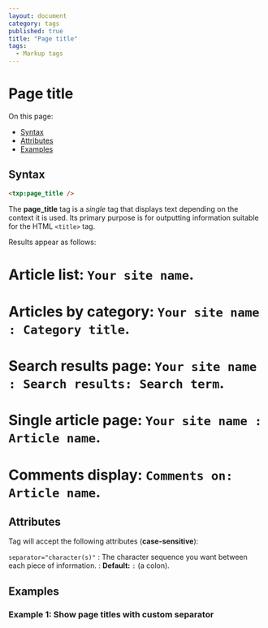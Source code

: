```yaml
---
layout: document
category: tags
published: true
title: "Page title"
tags:
  - Markup tags
---
```


# Page title

On this page:

* [Syntax](#syntax)
* [Attributes](#attributes)
* [Examples](#examples)

## Syntax

~~~ html
<txp:page_title />
~~~

The **page_title** tag is a *single* tag that displays text depending on the context it is used. Its primary purpose is for outputting information suitable for the HTML `<title>` tag.

Results appear as follows:

# Article list: `Your site name`.
# Articles by category: `Your site name : Category title`.
# Search results page: `Your site name : Search results: Search term`.
# Single article page: `Your site name : Article name`.
# Comments display: `Comments on: Article name`.

## Attributes

Tag will accept the following attributes (**case-sensitive**):

`separator="character(s)"`
: The character sequence you want between each piece of information.
: **Default:** `:` (a colon).

## Examples

### Example 1: Show page titles with custom separator

<title>
    <txp:page_title separator=" &raquo; " />
</title>
